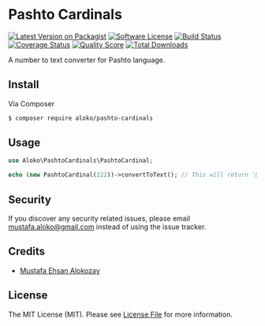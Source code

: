 # Pashto Cardinals

[![Latest Version on Packagist][ico-version]][link-packagist]
[![Software License][ico-license]](LICENSE.md)
[![Build Status][ico-travis]][link-travis]
[![Coverage Status][ico-scrutinizer]][link-scrutinizer]
[![Quality Score][ico-code-quality]][link-code-quality]
[![Total Downloads][ico-downloads]][link-downloads]

A number to text converter for Pashto language.

## Install

Via Composer

``` bash
$ composer require aloko/pashto-cardinals
```

## Usage

``` php
use Aloko\PashtoCardinals\PashtoCardinal;

echo (new PashtoCardinal(222))->convertToText(); // This will return 'Dwa Sawa Dwa Wisht'
```

## Security

If you discover any security related issues, please email mustafa.aloko@gmail.com instead of using the issue tracker.

## Credits

- [Mustafa Ehsan Alokozay](http://github.com/mustafaaloko)

## License

The MIT License (MIT). Please see [License File](LICENSE.md) for more information.

[ico-version]: https://img.shields.io/packagist/v/aloko/pashto-cardinals.svg?style=flat-square
[ico-license]: https://img.shields.io/badge/license-MIT-brightgreen.svg?style=flat-square
[ico-travis]: https://img.shields.io/travis/aloko/pashto-cardinals/master.svg?style=flat-square
[ico-scrutinizer]: https://img.shields.io/scrutinizer/coverage/g/aloko/pashto-cardinals.svg?style=flat-square
[ico-code-quality]: https://img.shields.io/scrutinizer/g/aloko/pashto-cardinals.svg?style=flat-square
[ico-downloads]: https://img.shields.io/packagist/dt/aloko/pashto-cardinals.svg?style=flat-square

[link-packagist]: https://packagist.org/packages/aloko/pashto-cardinals
[link-travis]: https://travis-ci.org/aloko/pashto-cardinals
[link-scrutinizer]: https://scrutinizer-ci.com/g/aloko/pashto-cardinals/code-structure
[link-code-quality]: https://scrutinizer-ci.com/g/aloko/pashto-cardinals
[link-downloads]: https://packagist.org/packages/aloko/pashto-cardinals
[link-author]: https://github.com/mustafaaloko
[link-contributors]: ../../contributors

